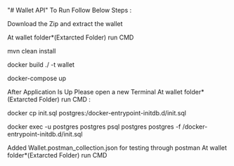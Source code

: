 "# Wallet API" 
To Run Follow Below Steps : 

Download the Zip and extract the wallet

At wallet folder*(Extarcted Folder) run CMD 

mvn clean install

docker build ./ -t wallet

docker-compose up

After Application Is Up Please open a new Terminal At wallet folder*(Extarcted Folder) run CMD :

docker cp init.sql postgres:/docker-entrypoint-initdb.d/init.sql

docker exec -u postgres postgres psql postgres postgres -f /docker-entrypoint-initdb.d/init.sql

Added Wallet.postman_collection.json for testing through postman At wallet folder*(Extarcted Folder) run CMD 
